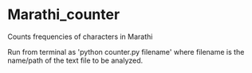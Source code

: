 # Marathi_counter
Counts frequencies of characters in Marathi

Run from terminal as 'python counter.py filename' where filename is the name/path of the text file to be analyzed.
